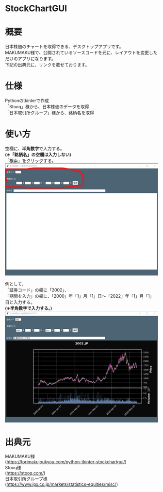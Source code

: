 # StockChartGUI



# 概要
日本株価のチャートを取得できる、デスクトップアプリです。<br>
MAKUMAKU様で、公開されているソースコードを元に、レイアウトを変更しただけのアプリになります。<br>
下記の出典元に、リンクを載せております。


# 仕様
Pythonのtkinterで作成<br>
「Stooq」様から、日本株価のデータを取得<br>
「日本取引所グループ」様から、銘柄名を取得


# 使い方
空欄に、**半角数字**で入力する。<br>
**(※「銘柄名」の空欄は入力しない)**<br>
「検索」をクリックする。
![画像名](stockchartgui_1.png)

例として、<br>
「証券コード」の欄に「2002」、<br>
「期間を入力」の欄に、「2000」年「1」月「1」日～「2022」年「1」月「1」日と入力する。<br>
**(※半角数字で入力する。)**
![画像名](stockchartgui_2.png)

# 出典元
MAKUMAKU様<br>
(https://torimakujoukyou.com/python-tkinter-stockchartgui/)<br>
Stooq様<br>
(https://stooq.com/)<br>
日本取引所グループ様<br>
(https://www.jpx.co.jp/markets/statistics-equities/misc/)

